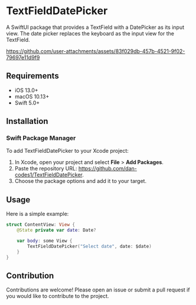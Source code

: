 
# TextFieldDatePicker

A SwiftUI package that provides a TextField with a DatePicker as its input view. The date picker replaces the keyboard as the input view for the TextField.

https://github.com/user-attachments/assets/83f029db-457b-4521-9f02-79697e11d9f9

## Requirements

- iOS 13.0+
- macOS 10.13+
- Swift 5.0+
## Installation

### Swift Package Manager

To add TextFieldDatePicker to your Xcode project:

1. In Xcode, open your project and select **File** > **Add Packages**.
2. Paste the repository URL: https://github.com/dan-codes1/TextFieldDatePicker.
3. Choose the package options and add it to your target.

## Usage

Here is a simple example:
```swift
struct ContentView: View {
    @State private var date: Date?

    var body: some View {
        TextFieldDatePicker("Select date", date: $date)
    }
}
```

## Contribution
Contributions are welcome! Please open an issue or submit a pull request if you would like to contribute to the project.
